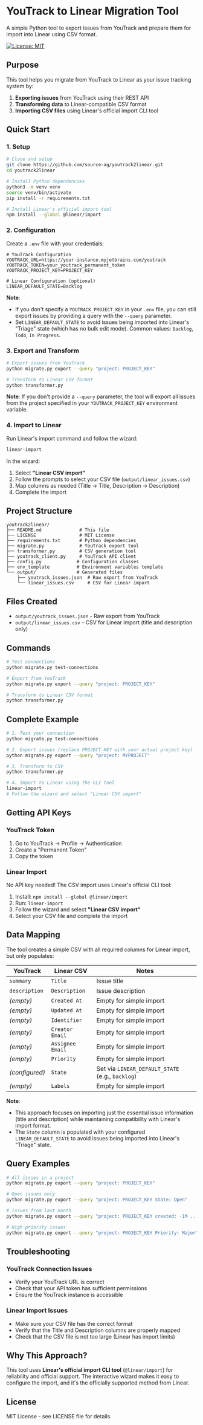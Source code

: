 # YouTrack to Linear Migration Tool

A simple Python tool to export issues from YouTrack and prepare them for import into Linear using CSV format.

[![License: MIT](https://img.shields.io/badge/License-MIT-yellow.svg)](https://opensource.org/licenses/MIT)

## Purpose

This tool helps you migrate from YouTrack to Linear as your issue tracking system by:
1. **Exporting issues** from YouTrack using their REST API
2. **Transforming data** to Linear-compatible CSV format
3. **Importing CSV files** using Linear's official import CLI tool

## Quick Start

### 1. Setup

```bash
# Clone and setup
git clone https://github.com/source-ag/youtrack2linear.git
cd youtrack2linear

# Install Python dependencies
python3 -m venv venv
source venv/bin/activate
pip install -r requirements.txt

# Install Linear's official import tool
npm install --global @linear/import
```

### 2. Configuration

Create a `.env` file with your credentials:

```env
# YouTrack Configuration
YOUTRACK_URL=https://your-instance.myjetbrains.com/youtrack
YOUTRACK_TOKEN=your_youtrack_permanent_token
YOUTRACK_PROJECT_KEY=PROJECT_KEY

# Linear Configuration (optional)
LINEAR_DEFAULT_STATE=Backlog
```

**Note**: 
- If you don't specify a `YOUTRACK_PROJECT_KEY` in your `.env` file, you can still export issues by providing a query with the `--query` parameter.
- Set `LINEAR_DEFAULT_STATE` to avoid issues being imported into Linear's "Triage" state (which has no bulk edit mode). Common values: `Backlog`, `Todo`, `In Progress`.

### 3. Export and Transform

```bash
# Export issues from YouTrack
python migrate.py export --query "project: PROJECT_KEY"

# Transform to Linear CSV format
python transformer.py
```

**Note**: If you don't provide a `--query` parameter, the tool will export all issues from the project specified in your `YOUTRACK_PROJECT_KEY` environment variable.

### 4. Import to Linear

Run Linear's import command and follow the wizard:

```bash
linear-import
```

In the wizard:
1. Select **"Linear CSV import"**
2. Follow the prompts to select your CSV file (`output/linear_issues.csv`)
3. Map columns as needed (Title → Title, Description → Description)
4. Complete the import

## Project Structure

```
youtrack2linear/
├── README.md              # This file
├── LICENSE                # MIT License
├── requirements.txt       # Python dependencies
├── migrate.py             # YouTrack export tool
├── transformer.py         # CSV generation tool
├── youtrack_client.py     # YouTrack API client
├── config.py             # Configuration classes
├── env_template          # Environment variables template
└── output/               # Generated files
    ├── youtrack_issues.json  # Raw export from YouTrack
    └── linear_issues.csv     # CSV for Linear import
```

## Files Created

- `output/youtrack_issues.json` - Raw export from YouTrack
- `output/linear_issues.csv` - CSV for Linear import (title and description only)

## Commands

```bash
# Test connections
python migrate.py test-connections

# Export from YouTrack
python migrate.py export --query "project: PROJECT_KEY"

# Transform to Linear CSV format
python transformer.py
```

## Complete Example

```bash
# 1. Test your connection
python migrate.py test-connections

# 2. Export issues (replace PROJECT_KEY with your actual project key)
python migrate.py export --query "project: MYPROJECT"

# 3. Transform to CSV
python transformer.py

# 4. Import to Linear using the CLI tool
linear-import
# Follow the wizard and select "Linear CSV import"
```

## Getting API Keys

### YouTrack Token
1. Go to YouTrack → Profile → Authentication
2. Create a "Permanent Token"
3. Copy the token

### Linear Import
No API key needed! The CSV import uses Linear's official CLI tool:
1. Install: `npm install --global @linear/import`
2. Run: `linear-import`
3. Follow the wizard and select **"Linear CSV import"**
4. Select your CSV file and complete the import

## Data Mapping

The tool creates a simple CSV with all required columns for Linear import, but only populates:

| YouTrack | Linear CSV | Notes |
|----------|-------------|-------|
| `summary` | `Title` | Issue title |
| `description` | `Description` | Issue description |
| *(empty)* | `Created At` | Empty for simple import |
| *(empty)* | `Updated At` | Empty for simple import |
| *(empty)* | `Identifier` | Empty for simple import |
| *(empty)* | `Creator Email` | Empty for simple import |
| *(empty)* | `Assignee Email` | Empty for simple import |
| *(empty)* | `Priority` | Empty for simple import |
| *(configured)* | `State` | Set via `LINEAR_DEFAULT_STATE` (e.g., `backlog`) |
| *(empty)* | `Labels` | Empty for simple import |

**Note**: 
- This approach focuses on importing just the essential issue information (title and description) while maintaining compatibility with Linear's import format.
- The `State` column is populated with your configured `LINEAR_DEFAULT_STATE` to avoid issues being imported into Linear's "Triage" state.

## Query Examples

```bash
# All issues in a project
python migrate.py export --query "project: PROJECT_KEY"

# Open issues only
python migrate.py export --query "project: PROJECT_KEY State: Open"

# Issues from last month
python migrate.py export --query "project: PROJECT_KEY created: -1M .. today"

# High priority issues
python migrate.py export --query "project: PROJECT_KEY Priority: Major"
```

## Troubleshooting

### YouTrack Connection Issues
- Verify your YouTrack URL is correct
- Check that your API token has sufficient permissions
- Ensure the YouTrack instance is accessible

### Linear Import Issues
- Make sure your CSV file has the correct format
- Verify that the Title and Description columns are properly mapped
- Check that the CSV file is not too large (Linear has import limits)

## Why This Approach?

This tool uses **Linear's official import CLI tool** (`@linear/import`) for reliability and official support. The interactive wizard makes it easy to configure the import, and it's the officially supported method from Linear.

## License

MIT License - see LICENSE file for details.